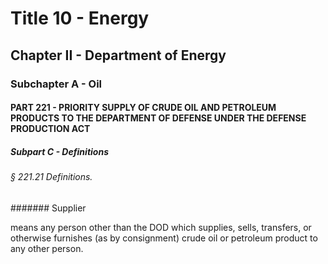 
# Title 10 - Energy
## Chapter II - Department of Energy
### Subchapter A - Oil
#### PART 221 - PRIORITY SUPPLY OF CRUDE OIL AND PETROLEUM PRODUCTS TO THE DEPARTMENT OF DEFENSE UNDER THE DEFENSE PRODUCTION ACT
##### Subpart C - Definitions
###### § 221.21 Definitions.
####### Supplier

means any person other than the DOD which supplies, sells, transfers, or otherwise furnishes (as by consignment) crude oil or petroleum product to any other person.
